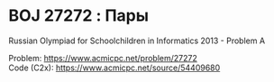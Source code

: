 # BOJ 27272 : Пары  
Russian Olympiad for Schoolchildren in Informatics 2013 - Problem A  
  
Problem: https://www.acmicpc.net/problem/27272  
Code (C2x): https://www.acmicpc.net/source/54409680  

